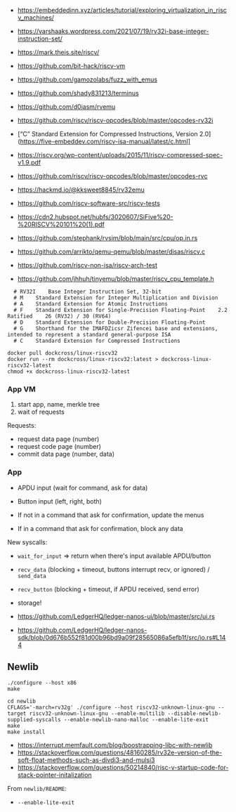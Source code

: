 - https://embeddedinn.xyz/articles/tutorial/exploring_virtualization_in_riscv_machines/
- https://varshaaks.wordpress.com/2021/07/19/rv32i-base-integer-instruction-set/
- https://mark.theis.site/riscv/

- https://github.com/bit-hack/riscv-vm
- https://github.com/gamozolabs/fuzz_with_emus
- https://github.com/shady831213/terminus
- https://github.com/d0iasm/rvemu

- https://github.com/riscv/riscv-opcodes/blob/master/opcodes-rv32i
- [“C” Standard Extension for Compressed Instructions, Version 2.0](https://five-embeddev.com/riscv-isa-manual/latest/c.html]
- https://riscv.org/wp-content/uploads/2015/11/riscv-compressed-spec-v1.9.pdf
- https://github.com/riscv/riscv-opcodes/blob/master/opcodes-rvc
- https://hackmd.io/@kksweet8845/rv32emu
- https://github.com/riscv-software-src/riscv-tests
- https://cdn2.hubspot.net/hubfs/3020607/SiFive%20-%20RISCV%20101%20(1).pdf
- https://github.com/stephank/rvsim/blob/main/src/cpu/op.in.rs
- https://github.com/arrikto/qemu-qemu/blob/master/disas/riscv.c
- https://github.com/riscv-non-isa/riscv-arch-test
- https://github.com/jhhuh/tinyemu/blob/master/riscv_cpu_template.h

```
  # RV32I    Base Integer Instruction Set, 32-bit
  # M    Standard Extension for Integer Multiplication and Division
  # A    Standard Extension for Atomic Instructions
  # F    Standard Extension for Single-Precision Floating-Point    2.2    Ratified    26 (RV32) / 30 (RV64)
  # D    Standard Extension for Double-Precision Floating-Point
  # G    Shorthand for the IMAFDZicsr Zifencei base and extensions, intended to represent a standard general-purpose ISA
  # C    Standard Extension for Compressed Instructions
```



```
docker pull dockcross/linux-riscv32
docker run --rm dockcross/linux-riscv32:latest > dockcross-linux-riscv32-latest
chmod +x dockcross-linux-riscv32-latest
```

### App VM

1. start app, name, merkle tree
2. wait of requests

Requests:

- request data page (number)
- request code page (number)
- commit data page (number, data)

### App

- APDU input (wait for command, ask for data)
- Button input (left, right, both)

- If not in a command that ask for confirmation, update the menus
- If in a command that ask for confirmation, block any data

New syscalls:

- `wait_for_input` => return when there's input available APDU/button
- `recv_data` (blocking + timeout, buttons interrupt recv, or ignored) / `send_data`
- `recv_button` (blocking + timeout, if APDU received, send error)
- storage!


- https://github.com/LedgerHQ/ledger-nanos-ui/blob/master/src/ui.rs
- https://github.com/LedgerHQ/ledger-nanos-sdk/blob/0d676b552f81d00b96bd9a09f28565086a5efb1f/src/io.rs#L144


## Newlib


```
./configure --host x86
make

cd newlib
CFLAGS='-march=rv32g' ./configure --host riscv32-unknown-linux-gnu --target riscv32-unknown-linux-gnu --enable-multilib --disable-newlib-supplied-syscalls --enable-newlib-nano-malloc --enable-lite-exit
make
make install
```

- https://interrupt.memfault.com/blog/boostrapping-libc-with-newlib
- https://stackoverflow.com/questions/48160285/rv32e-version-of-the-soft-float-methods-such-as-divdi3-and-mulsi3
- https://stackoverflow.com/questions/50214840/risc-v-startup-code-for-stack-pointer-initalization

From `newlib/README`:

- `--enable-lite-exit`
